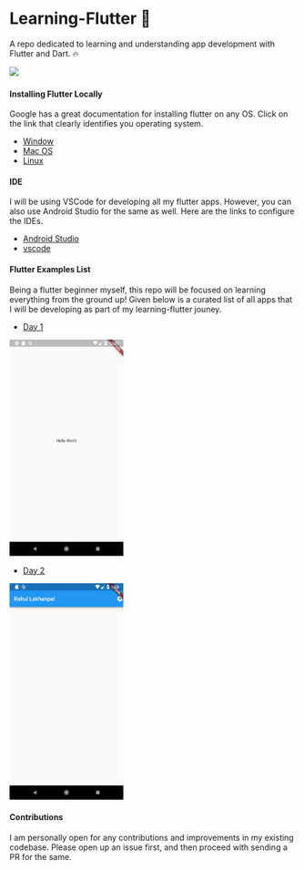 # Learning-Flutter :rocket:

A repo dedicated to learning and understanding app development with Flutter and Dart. :fire:

<img src="https://flutter.io/images/intellij/hot-reload.gif">

#### Installing Flutter Locally

Google has a great documentation for installing flutter on any OS. Click on the link that clearly identifies you operating system.

- [Window](https://flutter.io/setup-windows/)
- [Mac OS](https://flutter.io/setup-macos/)
- [Linux](https://flutter.io/setup-linux/)

#### IDE

I will be using VSCode for developing all my flutter apps. However, you can also use Android Studio for the same as well.
Here are the links to configure the IDEs.

- [Android Studio](https://flutter.io/get-started/editor/#androidstudio)
- [vscode](https://flutter.io/get-started/editor/#vscode)

#### Flutter Examples List

Being a flutter beginner myself, this repo will be focused on learning everything from the ground up!
Given below is a curated list of all apps that I will be developing as part of my learning-flutter jouney.

- [Day 1](./hello_world)
<img src="./images/hello_world.png" height="380" width="200">

- [Day 2](./scaffold_sample_app)
<img src="./images/Scaffold_1.png" height="380" width="200">

#### Contributions

I am personally open for any contributions and improvements in my existing codebase.
Please open up an issue first, and then proceed with sending a PR for the same.

